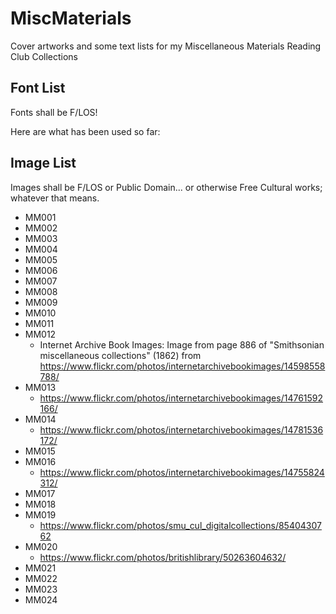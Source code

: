 # MiscMaterials
Cover artworks and some text lists for my Miscellaneous Materials Reading Club Collections

## Font List
Fonts shall be F/LOS!

Here are what has been used so far:

## Image List
Images shall be F/LOS or Public Domain... or otherwise Free Cultural works; whatever that means.
- MM001
- MM002
- MM003
- MM004
- MM005
- MM006
- MM007
- MM008
- MM009
- MM010
- MM011
- MM012
  - Internet Archive Book Images: Image from page 886 of "Smithsonian miscellaneous collections" (1862) from https://www.flickr.com/photos/internetarchivebookimages/14598558788/
- MM013
  - https://www.flickr.com/photos/internetarchivebookimages/14761592166/
- MM014
  - https://www.flickr.com/photos/internetarchivebookimages/14781536172/
- MM015
- MM016
  - https://www.flickr.com/photos/internetarchivebookimages/14755824312/
- MM017
- MM018
- MM019
  - https://www.flickr.com/photos/smu_cul_digitalcollections/8540430762
- MM020
  - https://www.flickr.com/photos/britishlibrary/50263604632/
- MM021
- MM022
- MM023
- MM024
